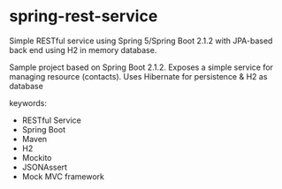 # spring-rest-service
Simple RESTful service using Spring 5/Spring Boot 2.1.2 with JPA-based back end using H2 in memory database.

Sample project based on Spring Boot 2.1.2.
Exposes a simple service for managing resource (contacts). Uses Hibernate for persistence & H2 as database

keywords:
<ul>
	<li>RESTful Service</li>
	<li>Spring Boot</li>
	<li>Maven</li>
	<li>H2</li>
	<li>Mockito</li>
	<li>JSONAssert</li>
	<li>Mock MVC framework</li>
<ul>

